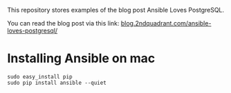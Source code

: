 This repository stores examples of the blog post Ansible Loves PostgreSQL.

You can read the blog post via this link: [blog.2ndquadrant.com/ansible-loves-postgresql/](blog.2ndquadrant.com/ansible-loves-postgresql/)

Installing Ansible on mac
=========================

    sudo easy_install pip
    sudo pip install ansible --quiet

